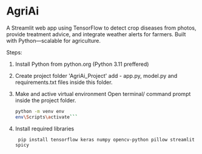 # AgriAi
A Streamlit web app using TensorFlow to detect crop diseases from photos, provide treatment advice, and integrate weather alerts for farmers. Built with Python—scalable for agriculture.

Steps:

1.  Install Python from python.org
   (Python 3.11 preffered)

2. Create project folder 'AgriAi_Project'
    add -  app.py, model.py and requirements.txt files inside this folder.

3. Make and active virtual environment
    Open terminal/ command prompt inside the project folder.

     ```bash
     python -m venv env
     env\Scripts\activate```

4. Install required libraries

   ``` pip install tensorflow keras numpy opencv-python pillow streamlit spicy```
   
